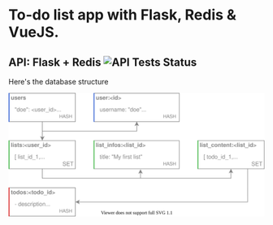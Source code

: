 # To-do list app with Flask, Redis & VueJS.

## API: Flask + Redis ![API Tests Status](https://github.com/qlamu/to-do-list_vue-flask-redis/workflows/API/badge.svg)

Here's the database structure

![Redis Structure Diagram](redis_structure.svg)